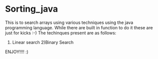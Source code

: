 # Sorting_java
This is to search arrays using various techniques using the java programming language. While there are built in function to do  it these are just for kicks :-)
The techinques present are as follows:
1) Linear search
2)Binary Search

ENJOY!!!!
:)
